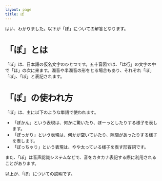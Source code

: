 ```yaml
---
layout: page
title: ぽ
---
```

はい、わかりました。以下が「ぽ」についての解答となります。

# 「ぽ」とは

「ぽ」は、日本語の仮名文字のひとつです。五十音図では、「は行」の文字の中で「ほ」の次に来ます。濁音や半濁音の形をとる場合もあり、それぞれ「ぼ」「ぽ」、「ぽ」と表記されます。

# 「ぽ」の使われ方

「ぽ」は、主に以下のような単語で使われます。

- 「ぽかん」という表現は、何かに驚いたり、ぼーっとしたりする様子を表します。
- 「ぽっかり」という表現は、何かが空いていたり、隙間があったりする様子を表します。
- 「ぽっちゃり」という表現は、やや太っている様子を表す形容詞です。

また、「ぽ」は音声認識システムなどで、音をカタカナ表記する際に利用されることがあります。

以上が、「ぽ」についての説明です。